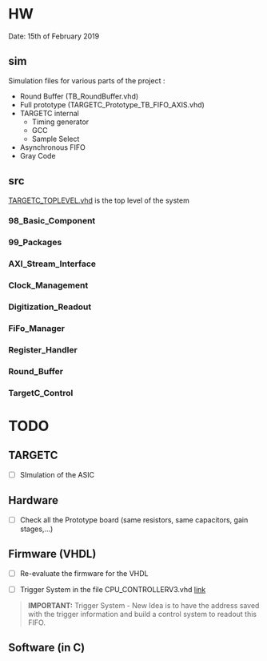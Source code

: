 # HW
Date: 15th of February 2019


## sim
Simulation files for various parts of the project :
- 	Round Buffer (TB_RoundBuffer.vhd)
- 	Full prototype (TARGETC_Prototype_TB_FIFO_AXIS.vhd)
- 	TARGETC internal
	-	Timing generator
	-	GCC 
	-	Sample Select
-	Asynchronous FIFO
-	Gray Code
	
## src
[TARGETC_TOPLEVEL.vhd](src/TARGETC_TOPLEVEL.vhd) is the top level of the system
### 98_Basic_Component

### 99_Packages
### AXI_Stream_Interface
### Clock_Management
### Digitization_Readout
### FiFo_Manager
### Register_Handler
### Round_Buffer
### TargetC_Control


# TODO

## TARGETC
- [ ] SImulation of the ASIC

## Hardware
- [ ] Check all the Prototype board (same resistors, same capacitors, gain stages,...)

## Firmware (VHDL)
- [ ] Re-evaluate the firmware for the VHDL
- [ ] Trigger System in the file CPU_CONTROLLERV3.vhd [link](hw/src/Round_Buffer/CPU_CONTROLLERV3.vhd)


> **IMPORTANT:**
> Trigger System - New Idea is to have the address saved with the trigger information and build a control system to readout this FIFO.

## Software (in C)

